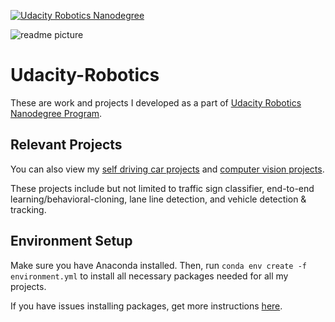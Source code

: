 [![Udacity Robotics Nanodegree](http://tugan0329.bitbucket.io/imgs/github/robond.svg)](https://www.udacity.com/robotics)

![readme picture](http://tugan0329.bitbucket.io/imgs/github/robond-readme.png)

# Udacity-Robotics
These are work and projects I developed as a part of [Udacity Robotics Nanodegree Program](https://www.udacity.com/robotics).

## Relevant Projects
You can also view my [self driving car projects](https://github.com/Michael-Tu/Udacity-Self-Driving-Car) and [computer vision projects](https://github.com/Michael-Tu/Udacity-Computer-Vision). 

These projects include but not limited to traffic sign classifier, end-to-end learning/behavioral-cloning, lane line detection, and vehicle detection & tracking.


## Environment Setup
Make sure you have Anaconda installed. Then, run `conda env create -f environment.yml` to install all necessary packages needed for all my projects.

If you have issues installing packages, get more instructions [here](https://github.com/ryan-keenan/RoboND-Python-Starterkit).

